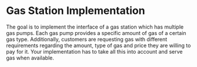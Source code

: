 Gas Station Implementation 
===
The goal is to implement the interface of a gas station which has multiple gas pumps. Each
gas pump provides a specific amount of gas of a certain gas type.
Additionally, customers are requesting gas with different requirements regarding the
amount, type of gas and price they are willing to pay for it. Your implementation has to
take all this into account and serve gas when available. 
